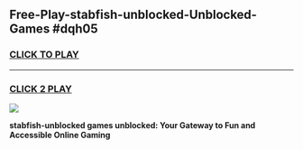 
## Free-Play-stabfish-unblocked-Unblocked-Games #dqh05
<h3>
<a href="https://news.freeplayer.one?title=stabfish-unblocked&ref=8M">CLICK TO PLAY</a></h3>
<hr>

<h3>
<a href="https://news.freeplayer.one?title=stabfish-unblocked&ref=8M">CLICK 2 PLAY</a>
  
</h3>

<a href="https://news.freeplayer.one?title=stabfish-unblocked&ref=8M"><img src="https://clearcache.store/games.png"></a>


**stabfish-unblocked games unblocked: Your Gateway to Fun and Accessible Online Gaming**
